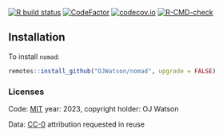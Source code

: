 
<!-- README.md is generated from README.Rmd. Please edit that file -->
<!-- badges: start -->

[![R build
status](https://github.com/OJWatson/nomad/workflows/R-CMD-check/badge.svg)](https://github.com/OJWatson/nomad/actions)
[![CodeFactor](https://www.codefactor.io/repository/github/OJWatson/nomad/badge)](https://www.codefactor.io/repository/github/OJWatson/nomad)
[![codecov.io](https://codecov.io/github/OJWatson/nomad/coverage.svg?branch=main)](https://codecov.io/github/OJWatson/nomad?branch=main)
[![R-CMD-check](https://github.com/afyac/mast/actions/workflows/R-CMD-check.yaml/badge.svg)](https://github.com/afyac/mast/actions/workflows/R-CMD-check.yaml)
<!-- badges: end -->

## Installation

To install `nomad`:

``` r
remotes::install_github("OJWatson/nomad", upgrade = FALSE)
```

### Licenses

Code: [MIT](http://opensource.org/licenses/MIT) year: 2023, copyright
holder: OJ Watson

Data: [CC-0](http://creativecommons.org/publicdomain/zero/1.0/)
attribution requested in reuse
